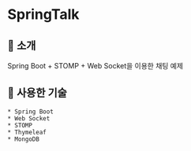 # SpringTalk

## 📄 소개
Spring Boot + STOMP + Web Socket을 이용한 채팅 예제

## 🔧 사용한 기술
```
* Spring Boot
* Web Socket
* STOMP
* Thymeleaf
* MongoDB
```